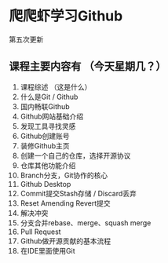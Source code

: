 # 爬爬虾学习Github  
第五次更新
## 课程主要内容有  （今天星期几？）
1. 课程综述  （这是什么）
2. 什么是Git / Github  
3. 国内畅联Github  
4. Github网站基础介绍  
5. 发现工具寻找灵感  
6. Github创建账号  
7. 装修Github主页  
8. 创建一个自己的仓库，选择开源协议  
9. 仓库其他功能介绍  
10. Branch分支，Git协作的核心  
11. Github Desktop  
12. Commit提交Stash存储 / Discard丢弃  
13. Reset Amending Revert提交  
14. 解决冲突  
15. 分支合并rebase、merge、squash merge  
16. Pull Request  
17. Github做开源贡献的基本流程  
18. 在IDE里面使用Git  
